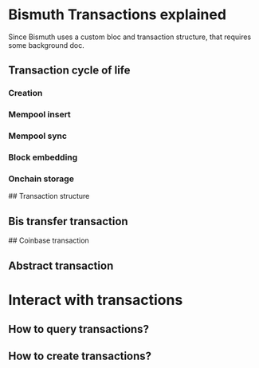 # Bismuth Transactions explained

Since Bismuth uses a custom bloc and transaction structure, that requires some background doc.

## Transaction cycle of life

### Creation 

### Mempool insert

### Mempool sync

### Block embedding

### Onchain storage


## Transaction structure


## Bis transfer transaction

## Coinbase transaction

## Abstract transaction


# Interact with transactions

## How to query transactions?

## How to create transactions?
